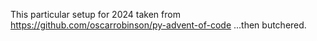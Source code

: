 This particular setup for 2024 taken from https://github.com/oscarrobinson/py-advent-of-code
...then butchered.